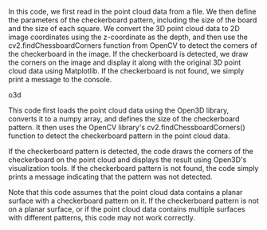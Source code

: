 In this code, we first read in the point cloud data from a file. We then define the parameters of the checkerboard pattern, including the size of the board and the size of each square. We convert the 3D point cloud data to 2D image coordinates using the z-coordinate as the depth, and then use the cv2.findChessboardCorners function from OpenCV to detect the corners of the checkerboard in the image. If the checkerboard is detected, we draw the corners on the image and display it along with the original 3D point cloud data using Matplotlib. If the checkerboard is not found, we simply print a message to the console.


o3d

This code first loads the point cloud data using the Open3D library, converts it to a numpy array, and defines the size of the checkerboard pattern. It then uses the OpenCV library's cv2.findChessboardCorners() function to detect the checkerboard pattern in the point cloud data.

If the checkerboard pattern is detected, the code draws the corners of the checkerboard on the point cloud and displays the result using Open3D's visualization tools. If the checkerboard pattern is not found, the code simply prints a message indicating that the pattern was not detected.

Note that this code assumes that the point cloud data contains a planar surface with a checkerboard pattern on it. If the checkerboard pattern is not on a planar surface, or if the point cloud data contains multiple surfaces with different patterns, this code may not work correctly.
